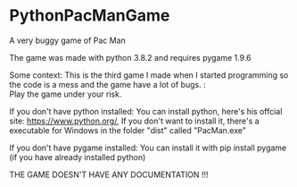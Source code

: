 # PythonPacManGame
A very buggy game of Pac Man

The game was made with python 3.8.2 and requires pygame 1.9.6

Some context:
  This is the third game I made when I started programming so the code is a mess and the game have a lot of bugs. :\
  Play the game under your risk.

If you don't have python installed:
  You can install python, here's his offcial site: https://www.python.org/, If you don't want to install it, there's a executable for Windows in the folder "dist" called "PacMan.exe"

If you don't have pygame installed:
  You can install it with pip install pygame (if you have already installed python)
    
THE GAME DOESN'T HAVE ANY DOCUMENTATION !!!
